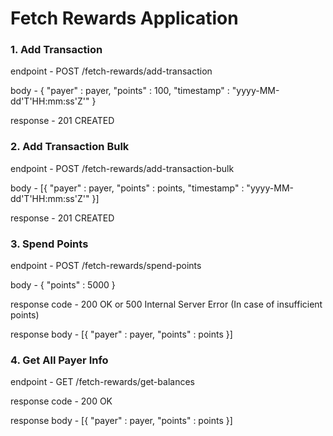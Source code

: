 # Fetch Rewards Application


### 1. Add Transaction

endpoint - POST /fetch-rewards/add-transaction

body - 
{
"payer" : payer,
"points" : 100,
"timestamp" : "yyyy-MM-dd'T'HH:mm:ss'Z'"
}

response - 201 CREATED



### 2. Add Transaction Bulk

endpoint - POST /fetch-rewards/add-transaction-bulk

body - 
[{
"payer" : payer,
"points" : points,
"timestamp" : "yyyy-MM-dd'T'HH:mm:ss'Z'"
}]

response - 201 CREATED



### 3. Spend Points

endpoint - POST /fetch-rewards/spend-points

body - 
{
"points" : 5000
}

response code - 200 OK or 500 Internal Server Error (In case of insufficient points)

response body - 
[{
"payer" : payer,
"points" : points
}]



### 4. Get All Payer Info

endpoint - GET /fetch-rewards/get-balances

response code - 200 OK

response body - 
[{
"payer" : payer,
"points" : points
}]